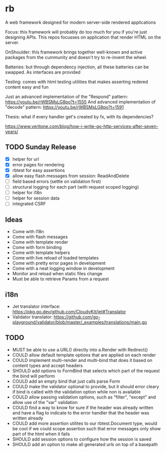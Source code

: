 # rb
A web framework designed for modern server-side rendered applications

Focus: this framework will probably do too much for you if you're just designing APIs. This 
repos focusses on application that render HTML on the server.

OnShoulder: this framework brings together well-known and active packages from the cummunity 
and doesn't try to re-invent the wheel.

Batteries: but through dependency injection, all these batteries can be swapped. As interfaces 
are provided

Testing: comes with html testing utilities that makes asserting redered content easy and fun

Just an advanced implementation of the "Respond" pattern: https://youtu.be/rWBSMsLG8po?t=1555
And advanced implementation of "decode" pattern: https://youtu.be/rWBSMsLG8po?t=1591

Thesis: what if every handler get's created by fx, with its dependencies?

https://www.veritone.com/blog/how-i-write-go-http-services-after-seven-years/

## TODO Sunday Release
- [x] helper for url
- [x] error pages for rendering
- [x] rbtest for easy assertions
- [x] allow easy flash messages from session: ReadAndDelete
- [ ] field based errors (settle on validation first)
- [ ] structural logging for each part (with request scoped logging)
- [ ] helper for i18n
- [ ] helper for session data
- [ ] integrated CSRF 

## Ideas
- Come with I18n
- Come with flash messages
- Come with template render
- Come with form binding
- Come with template helpers
- Come with live reload of loaded templates
- Come with pretty error pages in development
- Come with a neat logging window in development
- Monitor and reload when static files change
- Must be able to retrieve Params from a request

## i18n
- Jet translator interface: https://pkg.go.dev/github.com/CloudyKit/jet#Translator
- Validator translator: https://github.com/go-playground/validator/blob/master/_examples/translations/main.go

## TODO
- MUST be able to use a.URL() directly into a.Render with Redirect()
- COULD allow default template options that are applied on each render
- COULD implement multi-render and multi-bind that does it based on content types and accept headers
- SHOULD add options to FormBind that selects which part of the request the bind will perform
- COULD add an empty bind that just calls parse Form
- COULD make the validator optional to provide, but it should error cleary if bind is called with
        the validation option while non is available
- COULD allow passing validation options, such as "filter", "except" and allow use of the "var" validation
- COULD find a way to know for sure if the header was already written and have a flag to indicate to 
        the error handler that  the header was written already
- COULD add more assertion utilites to our rbtest.Document type, would be cool if we could scope assertion
        such that error messages only show part of the html when it fails
- SHOULD add session options to configure how the session is saved
- SHOULD add an option to make all generated urls on top of a basepath
